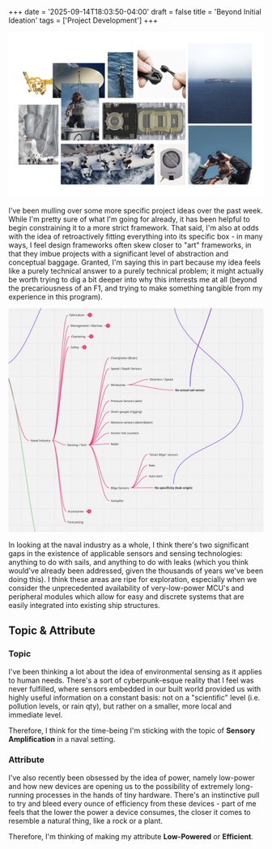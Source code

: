 +++
date = '2025-09-14T18:03:50-04:00'
draft = false
title = 'Beyond Initial Ideation'
tags = ['Project Development']
+++

![image](moodboard.png)

I've been mulling over some more specific project ideas over the past week. While I'm pretty sure of what I'm going for already, it has been helpful to begin constraining it to a more strict framework. That said, I'm also at odds with the idea of retroactively fitting everything into its specific box - in many ways, I feel design frameworks often skew closer to "art" frameworks, in that they imbue projects with a significant level of abstraction and conceptual baggage. Granted, I'm saying this in part because my idea feels like a purely technical answer to a purely technical problem; it might actually be worth trying to dig a bit deeper into why this interests me at all (beyond the precariousness of an F1, and trying to make something tangible from my experience in this program).

![image](map_1.png)

In looking at the naval industry as a whole, I think there's two significant gaps in the existence of applicable sensors and sensing technologies: anything to do with sails, and anything to do with leaks (which you think would've already been addressed, given the thousands of years we've been doing this). I think these areas are ripe for exploration, especially when we consider the unprecedented availability of very-low-power MCU's and peripheral modules which allow for easy and discrete systems that are easily integrated into existing ship structures.

## Topic & Attribute

### Topic

I've been thinking a lot about the idea of environmental sensing as it applies to human needs. There's a sort of cyberpunk-esque reality that I feel was never fulfilled, where sensors embedded in our built world provided us with highly useful information on a constant basis: not on a "scientific" level (i.e. pollution levels, or rain qty), but rather on a smaller, more local and immediate level. 

Therefore, I think for the time-being I'm sticking with the topic of **Sensory Amplification** in a naval setting.

### Attribute

I've also recently been obsessed by the idea of power, namely low-power and how new devices are opening us to the possibility of extremely long-running processes in the hands of tiny hardware. There's an instinctive pull to try and bleed every ounce of efficiency from these devices - part of me feels that the lower the power a device consumes, the closer it comes to resemble a natural thing, like a rock or a plant. 

Therefore, I'm thinking of making my attribute **Low-Powered** or **Efficient**.